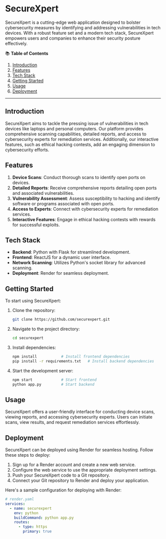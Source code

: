 # SecureXpert

SecureXpert is a cutting-edge web application designed to bolster cybersecurity measures by identifying and addressing vulnerabilities in tech devices. With a robust feature set and a modern tech stack, SecureXpert empowers users and companies to enhance their security posture effectively.

📚 **Table of Contents**

1. [Introduction](#introduction)
2. [Features](#features)
3. [Tech Stack](#tech-stack)
4. [Getting Started](#getting-started)
5. [Usage](#usage)
6. [Deployment](#deployment)

---

## Introduction <a name="introduction"></a>

SecureXpert aims to tackle the pressing issue of vulnerabilities in tech devices like laptops and personal computers. Our platform provides comprehensive scanning capabilities, detailed reports, and access to cybersecurity experts for remediation services. Additionally, our interactive features, such as ethical hacking contests, add an engaging dimension to cybersecurity efforts.

## Features <a name="features"></a>

1. **Device Scans**: Conduct thorough scans to identify open ports on devices.
2. **Detailed Reports**: Receive comprehensive reports detailing open ports and associated vulnerabilities.
3. **Vulnerability Assessment**: Assess susceptibility to hacking and identify software or programs associated with open ports.
4. **Access to Experts**: Connect with cybersecurity experts for remediation services.
5. **Interactive Features**: Engage in ethical hacking contests with rewards for successful exploits.

## Tech Stack <a name="tech-stack"></a>

- **Backend**: Python with Flask for streamlined development.
- **Frontend**: ReactJS for a dynamic user interface.
- **Network Scanning**: Utilizes Python's socket library for advanced scanning.
- **Deployment**: Render for seamless deployment.

## Getting Started <a name="getting-started"></a>

To start using SecureXpert:

1. Clone the repository:

    ```bash
    git clone https://github.com/securexpert.git
    ```

2. Navigate to the project directory:

    ```bash
    cd securexpert
    ```

3. Install dependencies:

    ```bash
    npm install           # Install frontend dependencies
    pip install -r requirements.txt   # Install backend dependencies
    ```

4. Start the development server:

    ```bash
    npm start             # Start frontend
    python app.py         # Start backend
    ```

## Usage <a name="usage"></a>

SecureXpert offers a user-friendly interface for conducting device scans, viewing reports, and accessing cybersecurity experts. Users can initiate scans, view results, and request remediation services effortlessly.

## Deployment <a name="deployment"></a>

SecureXpert can be deployed using Render for seamless hosting. Follow these steps to deploy:

1. Sign up for a Render account and create a new web service.
2. Configure the web service to use the appropriate deployment settings.
3. Push your SecureXpert code to a Git repository.
4. Connect your Git repository to Render and deploy your application.

Here's a sample configuration for deploying with Render:

```yaml
# render.yaml
services:
  - name: securexpert
    env: python
    buildCommand: python app.py
    routes:
      - type: https
        primary: true
